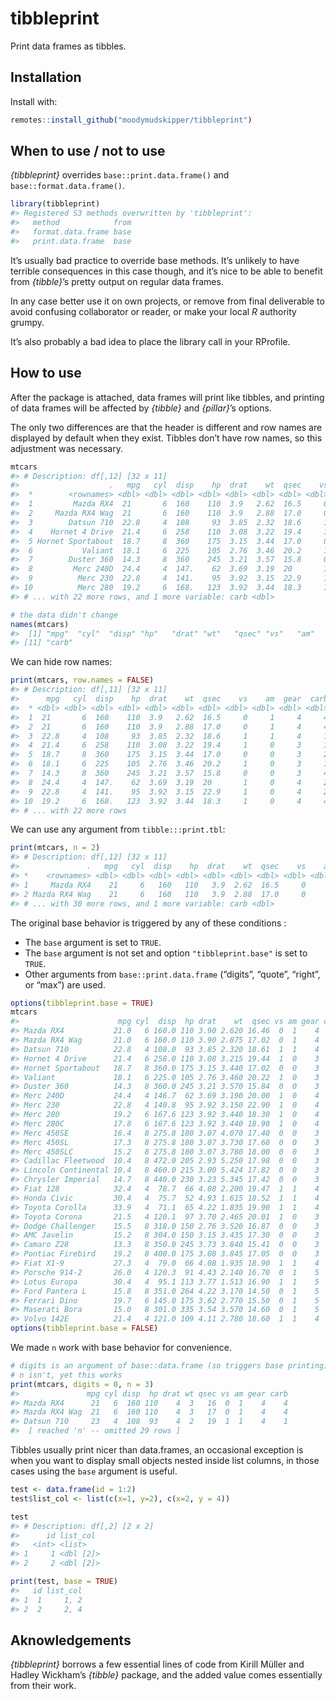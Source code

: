 
<!-- README.md is generated from README.Rmd. Please edit that file -->

# tibbleprint

Print data frames as tibbles.

## Installation

Install with:

``` r
remotes::install_github("moodymudskipper/tibbleprint")
```

## When to use / not to use

*{tibbleprint}* overrides `base::print.data.frame()` and
`base::format.data.frame()`.

``` r
library(tibbleprint)
#> Registered S3 methods overwritten by 'tibbleprint':
#>   method            from
#>   format.data.frame base
#>   print.data.frame  base
```

It’s usually bad practice to override base methods. It’s unlikely to
have terrible consequences in this case though, and it’s nice to be able
to benefit from *{tibble}*’s pretty output on regular data frames.

In any case better use it on own projects, or remove from final
deliverable to avoid confusing collaborator or reader, or make your
local *R* authority grumpy.

It’s also probably a bad idea to place the library call in your
RProfile.

## How to use

After the package is attached, data frames will print like tibbles, and
printing of data frames will be affected by *{tibble}* and *{pillar}*’s
options.

The only two differences are that the header is different and row names
are displayed by default when they exist. Tibbles don’t have row names,
so this adjustment was necessary.

``` r
mtcars
#> # Description: df[,12] [32 x 11]
#>                    .   mpg   cyl  disp    hp  drat    wt  qsec    vs    am  gear
#>  *        <rownames> <dbl> <dbl> <dbl> <dbl> <dbl> <dbl> <dbl> <dbl> <dbl> <dbl>
#>  1         Mazda RX4  21       6  160    110  3.9   2.62  16.5     0     1     4
#>  2     Mazda RX4 Wag  21       6  160    110  3.9   2.88  17.0     0     1     4
#>  3        Datsun 710  22.8     4  108     93  3.85  2.32  18.6     1     1     4
#>  4    Hornet 4 Drive  21.4     6  258    110  3.08  3.22  19.4     1     0     3
#>  5 Hornet Sportabout  18.7     8  360    175  3.15  3.44  17.0     0     0     3
#>  6           Valiant  18.1     6  225    105  2.76  3.46  20.2     1     0     3
#>  7        Duster 360  14.3     8  360    245  3.21  3.57  15.8     0     0     3
#>  8         Merc 240D  24.4     4  147.    62  3.69  3.19  20       1     0     4
#>  9          Merc 230  22.8     4  141.    95  3.92  3.15  22.9     1     0     4
#> 10          Merc 280  19.2     6  168.   123  3.92  3.44  18.3     1     0     4
#> # ... with 22 more rows, and 1 more variable: carb <dbl>

# the data didn't change
names(mtcars)
#>  [1] "mpg"  "cyl"  "disp" "hp"   "drat" "wt"   "qsec" "vs"   "am"   "gear"
#> [11] "carb"
```

We can hide row names:

``` r
print(mtcars, row.names = FALSE)
#> # Description: df[,11] [32 x 11]
#>      mpg   cyl  disp    hp  drat    wt  qsec    vs    am  gear  carb
#>  * <dbl> <dbl> <dbl> <dbl> <dbl> <dbl> <dbl> <dbl> <dbl> <dbl> <dbl>
#>  1  21       6  160    110  3.9   2.62  16.5     0     1     4     4
#>  2  21       6  160    110  3.9   2.88  17.0     0     1     4     4
#>  3  22.8     4  108     93  3.85  2.32  18.6     1     1     4     1
#>  4  21.4     6  258    110  3.08  3.22  19.4     1     0     3     1
#>  5  18.7     8  360    175  3.15  3.44  17.0     0     0     3     2
#>  6  18.1     6  225    105  2.76  3.46  20.2     1     0     3     1
#>  7  14.3     8  360    245  3.21  3.57  15.8     0     0     3     4
#>  8  24.4     4  147.    62  3.69  3.19  20       1     0     4     2
#>  9  22.8     4  141.    95  3.92  3.15  22.9     1     0     4     2
#> 10  19.2     6  168.   123  3.92  3.44  18.3     1     0     4     4
#> # ... with 22 more rows
```

We can use any argument from `tibble:::print.tbl`:

``` r
print(mtcars, n = 2)
#> # Description: df[,12] [32 x 11]
#>               .   mpg   cyl  disp    hp  drat    wt  qsec    vs    am  gear
#> *    <rownames> <dbl> <dbl> <dbl> <dbl> <dbl> <dbl> <dbl> <dbl> <dbl> <dbl>
#> 1     Mazda RX4    21     6   160   110   3.9  2.62  16.5     0     1     4
#> 2 Mazda RX4 Wag    21     6   160   110   3.9  2.88  17.0     0     1     4
#> # ... with 30 more rows, and 1 more variable: carb <dbl>
```

The original base behavior is triggered by any of these conditions :

  - The `base` argument is set to `TRUE`.
  - The `base` argument is not set and option `"tibbleprint.base"` is
    set to `TRUE`.
  - Other arguments from `base::print.data.frame` (“digits”, “quote”,
    “right”, or “max”) are used.

<!-- end list -->

``` r
options(tibbleprint.base = TRUE)
mtcars
#>                      mpg cyl  disp  hp drat    wt  qsec vs am gear carb
#> Mazda RX4           21.0   6 160.0 110 3.90 2.620 16.46  0  1    4    4
#> Mazda RX4 Wag       21.0   6 160.0 110 3.90 2.875 17.02  0  1    4    4
#> Datsun 710          22.8   4 108.0  93 3.85 2.320 18.61  1  1    4    1
#> Hornet 4 Drive      21.4   6 258.0 110 3.08 3.215 19.44  1  0    3    1
#> Hornet Sportabout   18.7   8 360.0 175 3.15 3.440 17.02  0  0    3    2
#> Valiant             18.1   6 225.0 105 2.76 3.460 20.22  1  0    3    1
#> Duster 360          14.3   8 360.0 245 3.21 3.570 15.84  0  0    3    4
#> Merc 240D           24.4   4 146.7  62 3.69 3.190 20.00  1  0    4    2
#> Merc 230            22.8   4 140.8  95 3.92 3.150 22.90  1  0    4    2
#> Merc 280            19.2   6 167.6 123 3.92 3.440 18.30  1  0    4    4
#> Merc 280C           17.8   6 167.6 123 3.92 3.440 18.90  1  0    4    4
#> Merc 450SE          16.4   8 275.8 180 3.07 4.070 17.40  0  0    3    3
#> Merc 450SL          17.3   8 275.8 180 3.07 3.730 17.60  0  0    3    3
#> Merc 450SLC         15.2   8 275.8 180 3.07 3.780 18.00  0  0    3    3
#> Cadillac Fleetwood  10.4   8 472.0 205 2.93 5.250 17.98  0  0    3    4
#> Lincoln Continental 10.4   8 460.0 215 3.00 5.424 17.82  0  0    3    4
#> Chrysler Imperial   14.7   8 440.0 230 3.23 5.345 17.42  0  0    3    4
#> Fiat 128            32.4   4  78.7  66 4.08 2.200 19.47  1  1    4    1
#> Honda Civic         30.4   4  75.7  52 4.93 1.615 18.52  1  1    4    2
#> Toyota Corolla      33.9   4  71.1  65 4.22 1.835 19.90  1  1    4    1
#> Toyota Corona       21.5   4 120.1  97 3.70 2.465 20.01  1  0    3    1
#> Dodge Challenger    15.5   8 318.0 150 2.76 3.520 16.87  0  0    3    2
#> AMC Javelin         15.2   8 304.0 150 3.15 3.435 17.30  0  0    3    2
#> Camaro Z28          13.3   8 350.0 245 3.73 3.840 15.41  0  0    3    4
#> Pontiac Firebird    19.2   8 400.0 175 3.08 3.845 17.05  0  0    3    2
#> Fiat X1-9           27.3   4  79.0  66 4.08 1.935 18.90  1  1    4    1
#> Porsche 914-2       26.0   4 120.3  91 4.43 2.140 16.70  0  1    5    2
#> Lotus Europa        30.4   4  95.1 113 3.77 1.513 16.90  1  1    5    2
#> Ford Pantera L      15.8   8 351.0 264 4.22 3.170 14.50  0  1    5    4
#> Ferrari Dino        19.7   6 145.0 175 3.62 2.770 15.50  0  1    5    6
#> Maserati Bora       15.0   8 301.0 335 3.54 3.570 14.60  0  1    5    8
#> Volvo 142E          21.4   4 121.0 109 4.11 2.780 18.60  1  1    4    2
options(tibbleprint.base = FALSE)
```

We made `n` work with base behavior for convenience.

``` r
# digits is an argument of base::data.frame (so triggers base printing)
# n isn't, yet this works
print(mtcars, digits = 0, n = 3)
#>               mpg cyl disp  hp drat wt qsec vs am gear carb
#> Mazda RX4      21   6  160 110    4  3   16  0  1    4    4
#> Mazda RX4 Wag  21   6  160 110    4  3   17  0  1    4    4
#> Datsun 710     23   4  108  93    4  2   19  1  1    4    1
#>  [ reached 'n' -- omitted 29 rows ]
```

Tibbles usually print nicer than data.frames, an occasional exception is
when you want to display small objects nested inside list columns, in
those cases using the `base` argument is useful.

``` r
test <- data.frame(id = 1:2)
test$list_col <- list(c(x=1, y=2), c(x=2, y = 4))

test
#> # Description: df[,2] [2 x 2]
#>      id list_col 
#>   <int> <list>   
#> 1     1 <dbl [2]>
#> 2     2 <dbl [2]>

print(test, base = TRUE)
#>   id list_col
#> 1  1     1, 2
#> 2  2     2, 4
```

## Aknowledgements

*{tibbleprint}* borrows a few essential lines of code from Kirill Müller
and Hadley Wickham’s *{tibble}* package, and the added value comes
essentially from their work.

